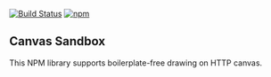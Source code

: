 [![Build Status](https://travis-ci.org/JafarSadik/graphics.svg?branch=master)](https://travis-ci.org/JafarSadik/graphics)
[![npm](https://img.shields.io/npm/v/canvas-sandbox.svg)](https://www.npmjs.com/package/canvas-sandbox) 

## Canvas Sandbox
This NPM library supports boilerplate-free drawing on HTTP canvas.


